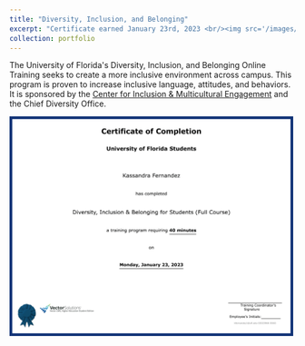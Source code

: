 ```yaml
---
title: "Diversity, Inclusion, and Belonging"
excerpt: "Certificate earned January 23rd, 2023 <br/><img src='/images/DIBCert.png' width=500>"
collection: portfolio
---
```


The University of Florida's Diversity, Inclusion, and Belonging Online Training seeks to create a more inclusive environment across campus. This program is proven to increase inclusive language, attitudes, and behaviors. It is sponsored by the [Center for Inclusion & Multicultural Engagement](https://multicultural.ufl.edu/) and the Chief Diversity Office.

<img src='/images/DIBCert.png' width=500>
